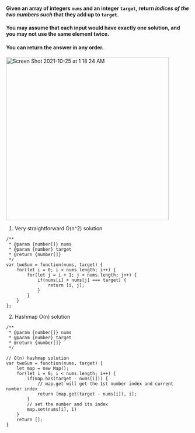 #### Given an array of integers `nums` and an integer `target`, return _indices of the two numbers such_ that they add up to `target`.

#### You may assume that each input would have **exactly one solution**, and you may not use the same element twice.

#### You can return the answer in any order.

<img width="445" alt="Screen Shot 2021-10-25 at 1 18 24 AM" src="https://user-images.githubusercontent.com/37787994/138659774-8fd1b20d-e798-431d-8771-870584e41d05.png">

1. Very straightforward O(n^2) solution

```JS
/**
 * @param {number[]} nums
 * @param {number} target
 * @return {number[]}
 */
var twoSum = function(nums, target) {
    for(let i = 0; i < nums.length; i++) {
        for(let j = i + 1; j < nums.length; j++) {
            if(nums[i] + nums[j] === target) {
                return [i, j];
            }
        }
    }
};
```

2. Hashmap O(n) solution

```JS
/**
 * @param {number[]} nums
 * @param {number} target
 * @return {number[]}
 */

// O(n) hashmap solution
var twoSum = function(nums, target) {
    let map = new Map();
    for(let i = 0; i < nums.length; i++) {
        if(map.has(target - nums[i])) {
            // map.get will get the 1st number index and current number index
            return [map.get(target - nums[i]), i];
        }
        // set the number and its index
        map.set(nums[i], i)
    }
    return [];
}
```
